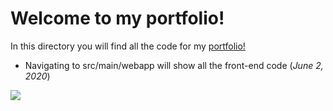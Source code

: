 Welcome to my portfolio!
========================

In this directory you will find all the code for my [portfolio!](http://sergioortiz-step-2020.appspot.com/)

* Navigating to src/main/webapp will show all the front-end code (*June 2, 2020*)

<img src="/src/webapp/images/me/intern.jpg">
